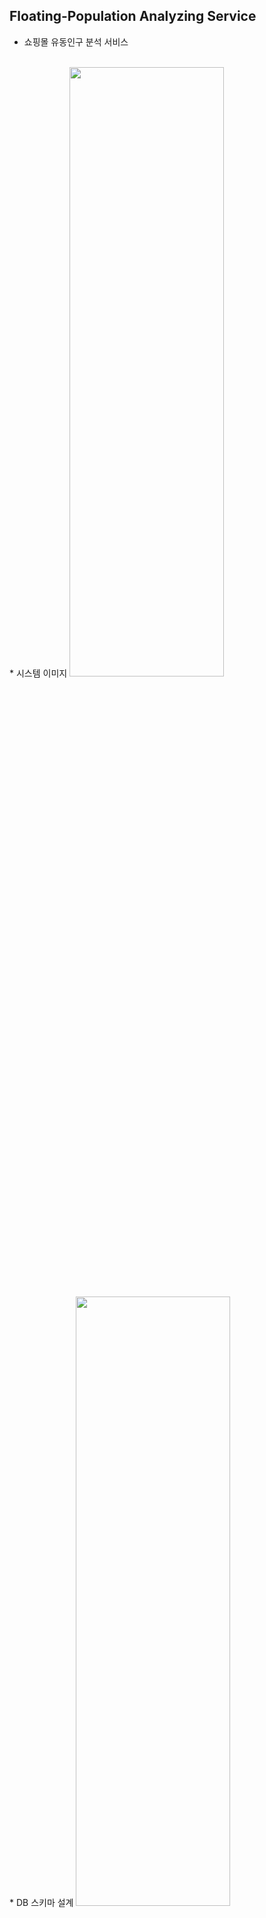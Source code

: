 ## Floating-Population Analyzing Service
* 쇼핑몰 유동인구 분석 서비스

<br/>
* 시스템 이미지   
<img src="https://user-images.githubusercontent.com/61045469/114060991-e0f98300-98d0-11eb-80d7-cf34c32a439a.png" width="70%" height="50%"></img><br/>

<br/>
* DB 스키마 설계   
<img src="https://user-images.githubusercontent.com/61045469/116362209-c87be900-a83c-11eb-9d4e-5b98b5e404e4.png" width="70%" height="50%"></img><br/>
